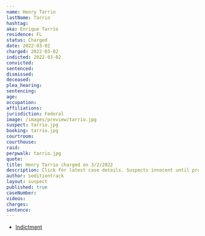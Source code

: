 ```yaml
---
name: Henry Tarrio
lastName: Tarrio
hashtag:
aka: Enrique Tarrio
residence: FL
status: Charged
date: 2022-03-02
charged: 2022-03-02
indicted: 2022-03-02
convicted:
sentenced:
dismissed:
deceased:
plea_hearing:
sentencing:
age:
occupation:
affiliations:
jurisdiction: Federal
image: /images/preview/tarrio.jpg
suspect: tarrio.jpg
booking: tarrio.jpg
courtroom:
courthouse:
raid:
perpwalk: tarrio.jpg
quote:
title: Henry Tarrio charged on 3/2/2022
description: Click for latest case details. Suspects innocent until proven guilty.
author: seditiontrack
layout: suspect
published: true
caseNumber:
videos:
charges:
sentence:
---
```


- [Indictment](https://www.justice.gov/usao-dc/press-release/file/1480801/download)
